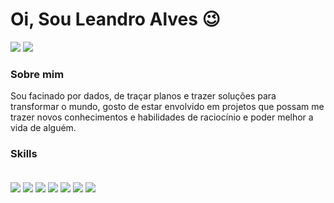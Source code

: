 # Oi, Sou Leandro Alves 😉
<!---
[![Github Badge](https://img.shields.io/badge/-Github-000?style=flat-square&logo=Github&logoColor=white&link=https://github.com/fagnerpsantos)](https://github.com/fagnerpsantos)
[![Twitter Badge](https://img.shields.io/badge/-Twitter-1ca0f1?style=flat-square&labelColor=1ca0f1&logo=twitter&logoColor=white&link=https://twitter.com/fagnerpsantos)](https://twitter.com/fagnerpsantos)
[![Youtube Badge](https://img.shields.io/badge/-YouTube-ff0000?style=flat-square&labelColor=ff0000&logo=youtube&logoColor=white&link=https://www.youtube.com/user/TreinaWeb)](https://www.youtube.com/user/TreinaWeb)
https://img.shields.io/badge/Streamlit-FF4B4B?style=for-the-badge&logo=Streamlit&logoColor=white
[![Linkedin Badge](https://img.shields.io/badge/-LinkedIn-blue?style=flat-square&logo=Linkedin&logoColor=white&link=https://www.linkedin.com/in/fagnerpsantos/)](https://www.linkedin.com/in/leandro-alves-79683576/)
<div> --->
  
  <a href = "mailto:laswsdata@gmail.com"><img src="https://img.shields.io/badge/-Gmail-%23333?style=for-the-badge&logo=gmail&logoColor=white" target="_blank"></a>
  <a href="https://www.linkedin.com/in/rafaella-ballerini-45875016a" target="_blank"><img src="https://img.shields.io/badge/-LinkedIn-%230077B5?style=for-the-badge&logo=linkedin&logoColor=white" target="_blank"></a> 

### Sobre mim
Sou facinado por dados, de traçar planos e trazer soluções para transformar o mundo, gosto de estar envolvido em projetos que possam me trazer novos conhecimentos e habilidades de raciocínio e poder melhor a vida de alguém. 

### Skills

<div style="display: inline_block"><br>
<img align="center" src=https://img.shields.io/badge/Jupyter-F37626.svg?&style=for-the-badge&logo=Jupyter&logoColor=white">
<img align="center" src=https://img.shields.io/badge/MySQL-005C84?style=for-the-badge&logo=mysql&logoColor=white">
<img align="center" src=https://img.shields.io/badge/PowerBI-F2C811?style=for-the-badge&logo=Power%20BI&logoColor=white">
<img align="center" src=https://img.shields.io/badge/Python-3776AB?style=for-the-badge&logo=python&logoColor=white">
<img align="center" src=https://img.shields.io/badge/Numpy-777BB4?style=for-the-badge&logo=numpy&logoColor=white">
<img align="center" src=https://img.shields.io/badge/Tableau-E97627?style=for-the-badge&logo=Tableau&logoColor=white">
<img align="center" src=https://img.shields.io/badge/Pandas-2C2D72?style=for-the-badge&logo=pandas&logoColor=white">




<!--<img align="center" src=https://img.shields.io/badge/Pandas-2C2D72?style=for-the-badge&logo=pandas&logoColor=white">

### Certificações 
<img align="center" src=https://img.shields.io/badge/Udemy-EC5252?style=for-the-badge&logo=Udemy&logoColor=white">

-->





<!---
- [Courses](https://www.treinaweb.com.br/cursos-online?q=fagner+pinheiro) 👨🏼‍🏫 - It's are technical courses on many technologies, such as Django, Flask, Python, Kotlin, Flutter, Dart, Git and more
- [Blog](https://www.treinaweb.com.br/blog/author/fagner-pinheiro/) ✍🏼 - I'm write about many things.
- [Website](https://fagnerpsantos.dev/) 💻 - Working on it.
<a href="https://www.youtube.com/channel/UC_-uuuZbY0AAt9CViNzvc-Q" target="_blank"><img src="https://img.shields.io/badge/YouTube-FF0000?style=for-the-badge&logo=youtube&logoColor=white" target="_blank"></a>
  <a href="https://instagram.com/rafaballerini" target="_blank"><img src="https://img.shields.io/badge/-Instagram-%23E4405F?style=for-the-badge&logo=instagram&logoColor=white" target="_blank"></a>
 	<a href="https://www.twitch.tv/rafaballerinii" target="_blank"><img src="https://img.shields.io/badge/Twitch-9146FF?style=for-the-badge&logo=twitch&logoColor=white" target="_blank"></a>
 <a href="https://discord.gg/wagxzStdcR" target="_blank"><img src="https://img.shields.io/badge/Discord-7289DA?style=for-the-badge&logo=discord&logoColor=white" target="_blank"></a> 


WillLeandro/WillLeandro is a ✨ special ✨ repository because its `README.md` (this file) appears on your GitHub profile.
You can click the Preview link to take a look at your changes.
--->
